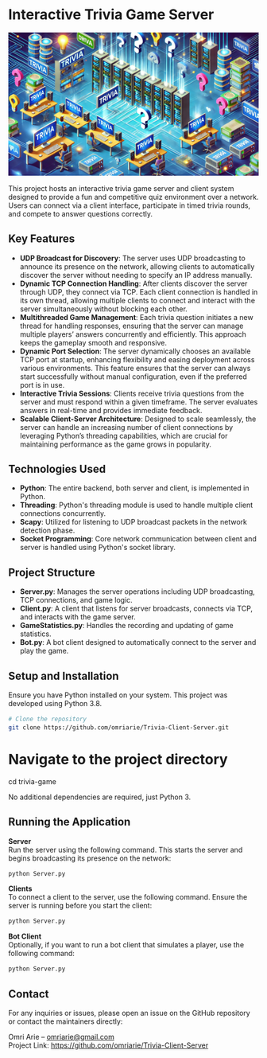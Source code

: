 # Interactive Trivia Game Server

![Trivia Game Logo](trivia-game-logo2.png "Logo of the Trivia Game")

This project hosts an interactive trivia game server and client system designed to provide a fun and competitive quiz environment over a network. Users can connect via a client interface, participate in timed trivia rounds, and compete to answer questions correctly.

## Key Features

- **UDP Broadcast for Discovery**: The server uses UDP broadcasting to announce its presence on the network, allowing clients to automatically discover the server without needing to specify an IP address manually.
- **Dynamic TCP Connection Handling**: After clients discover the server through UDP, they connect via TCP. Each client connection is handled in its own thread, allowing multiple clients to connect and interact with the server simultaneously without blocking each other.
- **Multithreaded Game Management**: Each trivia question initiates a new thread for handling responses, ensuring that the server can manage multiple players’ answers concurrently and efficiently. This approach keeps the gameplay smooth and responsive.
- **Dynamic Port Selection**: The server dynamically chooses an available TCP port at startup, enhancing flexibility and easing deployment across various environments. This feature ensures that the server can always start successfully without manual configuration, even if the preferred port is in use.
- **Interactive Trivia Sessions**: Clients receive trivia questions from the server and must respond within a given timeframe. The server evaluates answers in real-time and provides immediate feedback.
- **Scalable Client-Server Architecture**: Designed to scale seamlessly, the server can handle an increasing number of client connections by leveraging Python’s threading capabilities, which are crucial for maintaining performance as the game grows in popularity.

## Technologies Used

- **Python**: The entire backend, both server and client, is implemented in Python.
- **Threading**: Python's threading module is used to handle multiple client connections concurrently.
- **Scapy**: Utilized for listening to UDP broadcast packets in the network detection phase.
- **Socket Programming**: Core network communication between client and server is handled using Python's socket library.

## Project Structure

- **Server.py**: Manages the server operations including UDP broadcasting, TCP connections, and game logic.
- **Client.py**: A client that listens for server broadcasts, connects via TCP, and interacts with the game server.
- **GameStatistics.py**: Handles the recording and updating of game statistics.
- **Bot.py**: A bot client designed to automatically connect to the server and play the game.

## Setup and Installation

Ensure you have Python installed on your system. This project was developed using Python 3.8.

```bash
# Clone the repository
git clone https://github.com/omriarie/Trivia-Client-Server.git
```
# Navigate to the project directory
cd trivia-game

No additional dependencies are required, just Python 3.

## Running the Application

**Server**  
Run the server using the following command. This starts the server and begins broadcasting its presence on the network:

```bash
python Server.py
```

**Clients**  
To connect a client to the server, use the following command. Ensure the server is running before you start the client:
```bash
python Server.py
```

**Bot Client**  
Optionally, if you want to run a bot client that simulates a player, use the following command:
```bash
python Server.py
```


## Contact
For any inquiries or issues, please open an issue on the GitHub repository or contact the maintainers directly:

Omri Arie – omriarie@gmail.com  
Project Link: https://github.com/omriarie/Trivia-Client-Server

